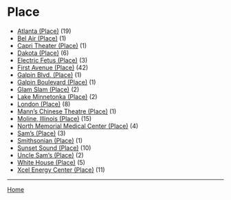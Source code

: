# Place

  * [Atlanta (Place)](./place/atlanta/) (19)
  * [Bel Air (Place)](./place/bel-air/) (1)
  * [Capri Theater  (Place)](./place/capri-theater/) (1)
  * [Dakota (Place)](./place/dakota/) (6)
  * [Electric Fetus (Place)](./place/electric-fetus/) (3)
  * [First Avenue (Place)](./place/first-avenue/) (42)
  * [Galpin Blvd. (Place)](./place/galpin-blvd/) (1)
  * [Galpin Boulevard (Place)](./place/galpin-boulevard/) (1)
  * [Glam Slam (Place)](./place/glam-slam/) (2)
  * [Lake Minnetonka (Place)](./place/lake-minnetonka/) (2)
  * [London (Place)](./place/london/) (8)
  * [Mann’s Chinese Theatre (Place)](./place/mann-s-chinese-theatre/) (1)
  * [Moline, Illinois (Place)](./place/moline-illinois/) (15)
  * [North Memorial Medical Center (Place)](./place/north-memorial-medical-center/) (4)
  * [Sam’s (Place)](./place/sam-s/) (3)
  * [Smithsonian (Place)](./place/smithsonian/) (1)
  * [Sunset Sound (Place)](./place/sunset-sound/) (10)
  * [Uncle Sam’s (Place)](./place/uncle-sam-s/) (2)
  * [White House (Place)](./place/white-house/) (5)
  * [Xcel Energy Center (Place)](./place/xcel-energy-center/) (11)

----

[Home](../)
